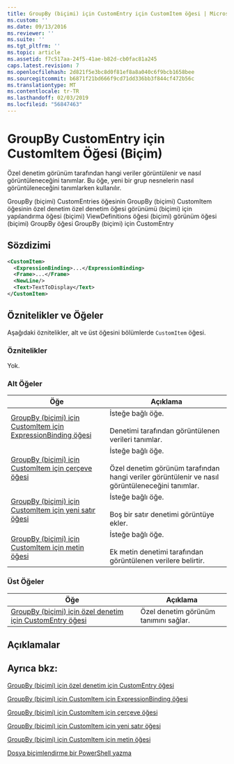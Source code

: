 ```yaml
---
title: GroupBy (biçimi) için CustomEntry için CustomItem öğesi | Microsoft Docs
ms.custom: ''
ms.date: 09/13/2016
ms.reviewer: ''
ms.suite: ''
ms.tgt_pltfrm: ''
ms.topic: article
ms.assetid: f7c517aa-24f5-41ae-b82d-cb0fac81a245
caps.latest.revision: 7
ms.openlocfilehash: 2d821f5e3bc8d0f81ef8a8a040c6f9bcb1658bee
ms.sourcegitcommit: b6871f21bd666f9cd71dd336bb3f844cf472b56c
ms.translationtype: MT
ms.contentlocale: tr-TR
ms.lasthandoff: 02/03/2019
ms.locfileid: "56847463"
---
```

# <a name="customitem-element-for-customentry-for-groupby-format"></a>GroupBy CustomEntry için CustomItem Öğesi (Biçim)

Özel denetim görünüm tarafından hangi veriler görüntülenir ve nasıl görüntüleneceğini tanımlar. Bu öğe, yeni bir grup nesnelerin nasıl görüntüleneceğini tanımlarken kullanılır.

GroupBy (biçimi) CustomEntries öğesinin GroupBy (biçimi) CustomItem öğesinin özel denetim özel denetim öğesi görünümü (biçimi) için yapılandırma öğesi (biçimi) ViewDefinitions öğesi (biçimi) görünüm öğesi (biçimi) GroupBy öğesi GroupBy (biçimi) için CustomEntry

## <a name="syntax"></a>Sözdizimi

```xml
<CustomItem>
  <ExpressionBinding>...</ExpressionBinding>
  <Frame>...</Frame>
  <NewLine/>
  <Text>TextToDisplay</Text>
</CustomItem>
```

## <a name="attributes-and-elements"></a>Öznitelikler ve Öğeler

Aşağıdaki öznitelikler, alt ve üst öğesini bölümlerde `CustomItem` öğesi.

### <a name="attributes"></a>Öznitelikler

Yok.

### <a name="child-elements"></a>Alt Öğeler

|Öğe|Açıklama|
|-------------|-----------------|
|[GroupBy (biçimi) için CustomItem için ExpressionBinding öğesi](./expressionbinding-element-for-customitem-for-groupby-format.md)|İsteğe bağlı öğe.<br /><br /> Denetimi tarafından görüntülenen verileri tanımlar.|
|[GroupBy (biçimi) için CustomItem için çerçeve öğesi](./frame-element-for-customitem-for-groupby-format.md)|İsteğe bağlı öğe.<br /><br /> Özel denetim görünüm tarafından hangi veriler görüntülenir ve nasıl görüntüleneceğini tanımlar.|
|[GroupBy (biçimi) için CustomItem için yeni satır öğesi](./newline-element-for-customitem-for-groupby-format.md)|İsteğe bağlı öğe.<br /><br /> Boş bir satır denetimi görüntüye ekler.|
|[GroupBy (biçimi) için CustomItem için metin öğesi](./text-element-for-customitem-for-groupby-format.md)|İsteğe bağlı öğe.<br /><br /> Ek metin denetimi tarafından görüntülenen verilere belirtir.|

### <a name="parent-elements"></a>Üst Öğeler

|Öğe|Açıklama|
|-------------|-----------------|
|[GroupBy (biçimi) için özel denetim için CustomEntry öğesi](./customentry-element-for-customcontrol-for-groupby-format.md)|Özel denetim görünüm tanımını sağlar.|

## <a name="remarks"></a>Açıklamalar

## <a name="see-also"></a>Ayrıca bkz:

[GroupBy (biçimi) için özel denetim için CustomEntry öğesi](./customentry-element-for-customcontrol-for-groupby-format.md)

[GroupBy (biçimi) için CustomItem için ExpressionBinding öğesi](./expressionbinding-element-for-customitem-for-groupby-format.md)

[GroupBy (biçimi) için CustomItem için çerçeve öğesi](./frame-element-for-customitem-for-groupby-format.md)

[GroupBy (biçimi) için CustomItem için yeni satır öğesi](./newline-element-for-customitem-for-groupby-format.md)

[GroupBy (biçimi) için CustomItem için metin öğesi](./text-element-for-customitem-for-groupby-format.md)

[Dosya biçimlendirme bir PowerShell yazma](./writing-a-powershell-formatting-file.md)
